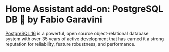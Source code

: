 # Home Assistant add-on: PostgreSQL DB 📝 by Fabio Garavini

[PostgreSQL 16](https://www.postgresql.org) is a powerful, open source object-relational database system with over 35 years of active development that has earned it a strong reputation for reliability, feature robustness, and performance. 

